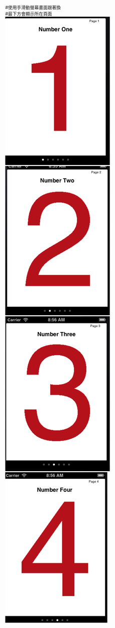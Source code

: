 #使用手滑動螢幕畫面跟著換<br>
#最下方會顯示所在頁面<br>
<img src ="pic1.png">
<img src ="pic2.png">
<img src ="pic3.png">
<img src ="pic4.png">
